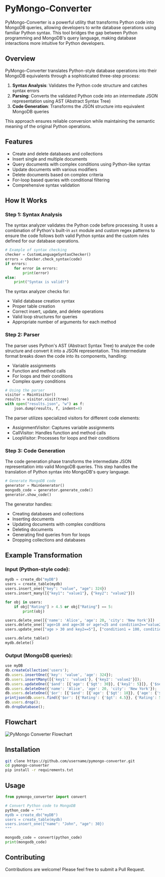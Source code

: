 # PyMongo-Converter

PyMongo-Converter is a powerful utility that transforms Python code into MongoDB queries, allowing developers to write database operations using familiar Python syntax. This tool bridges the gap between Python programming and MongoDB's query language, making database interactions more intuitive for Python developers.

## Overview

PyMongo-Converter translates Python-style database operations into their MongoDB equivalents through a sophisticated three-step process:

1. **Syntax Analysis**: Validates the Python code structure and catches syntax errors
2. **Parsing**: Converts the validated Python code into an intermediate JSON representation using AST (Abstract Syntax Tree)
3. **Code Generation**: Transforms the JSON structure into equivalent MongoDB queries

This approach ensures reliable conversion while maintaining the semantic meaning of the original Python operations.

## Features

- Create and delete databases and collections
- Insert single and multiple documents
- Query documents with complex conditions using Python-like syntax
- Update documents with various modifiers
- Delete documents based on complex criteria
- For-loop based queries with conditional filtering
- Comprehensive syntax validation

## How It Works

### Step 1: Syntax Analysis

The syntax analyzer validates the Python code before processing. It uses a combination of Python's built-in `ast` module and custom regex patterns to ensure the code follows both valid Python syntax and the custom rules defined for our database operations.

```python
# Example of syntax checking
checker = CustomLanguageSyntaxChecker()
errors = checker.check_syntax(code)
if errors:
    for error in errors:
        print(error)
else:
    print("Syntax is valid!")
```

The syntax analyzer checks for:
- Valid database creation syntax
- Proper table creation
- Correct insert, update, and delete operations
- Valid loop structures for queries
- Appropriate number of arguments for each method

### Step 2: Parser

The parser uses Python's AST (Abstract Syntax Tree) to analyze the code structure and convert it into a JSON representation. This intermediate format breaks down the code into its components, handling:

- Variable assignments
- Function and method calls
- For loops and their conditions
- Complex query conditions

```python
# Using the parser
visitor = MainVisitor()
results = visitor.visit(tree)
with open("results.json", "w") as f:
    json.dump(results, f, indent=4)
```

The parser utilizes specialized visitors for different code elements:
- AssignmentVisitor: Captures variable assignments
- CallVisitor: Handles function and method calls
- LoopVisitor: Processes for loops and their conditions

### Step 3: Code Generation

The code generation phase transforms the intermediate JSON representation into valid MongoDB queries. This step handles the translation of Python syntax into MongoDB's query language.

```python
# Generate MongoDB code
generator = MainGenerator()
mongodb_code = generator.generate_code()
generator.show_code()
```

The generator handles:
- Creating databases and collections
- Inserting documents
- Updating documents with complex conditions
- Deleting documents
- Generating find queries from for loops
- Dropping collections and databases

## Example Transformation

### Input (Python-style code):

```python
mydb = create_db("myDB")
users = create_table(mydb)
users.insert_one({"key": "value", "age": 324})
users.insert_many([{"key1": "value1"}, {"key2": "value2"}])

for obj in users:
    if obj["Rating"] > 4.5 or obj["Rating"] == 5:
        print(obj)

users.delete_one([{'name': 'Alice', 'age': 20, 'city': 'New York'}])
users.delete_one(['age>18 and age<30 or age!=25 and condition2=="value2"'])
users.update_one(["age > 30 and key2==5"], ["condition1 = 100, condition2='value2'"])

users.delete_table()
mydb.delete()
```

### Output (MongoDB queries):

```javascript
use myDB
db.createCollection('users');
db.users.insertOne({'key': 'value', 'age': 324});
db.users.insertMany([{'key1': 'value1'}, {'key2': 'value2'}]);
db.users.updateOne({'$and': [{'age': {'$gt': 30}}, {'key2': 5}]}, {'$set': {'condition1': 100, 'condition2': 'value2'}});
db.users.deleteOne({'name': 'Alice', 'age': 20, 'city': 'New York'});
db.users.deleteOne({'$or': [{'$and': [{'age': {'$gt': 18}}, {'age': {'$lt': 30}}]}, {'$and': [{'age': {'$ne': 25}}, {'condition2': 'value2'}]}]});
printjson(db.users.find({'$or': [{'Rating': {'$gt': 4.5}}, {'Rating': 5}]}).toArray());
db.users.drop();
db.dropDatabase();
```


## Flowchart
![PyMongo Converter Flowchart](rescources/flowchart.png)


## Installation

```bash
git clone https://github.com/username/pymongo-converter.git
cd pymongo-converter
pip install -r requirements.txt
```

## Usage

```python
from pymongo_converter import convert

# Convert Python code to MongoDB
python_code = """
mydb = create_db("myDB")
users = create_table(mydb)
users.insert_one({"name": "John", "age": 30})
"""

mongodb_code = convert(python_code)
print(mongodb_code)
```

## Contributing

Contributions are welcome! Please feel free to submit a Pull Request.

